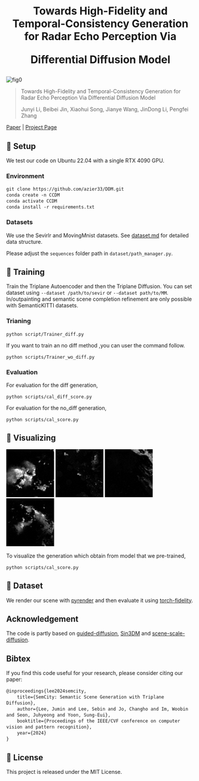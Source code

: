 <h1 align=center>
Towards High-Fidelity and Temporal-Consistency Generation for Radar Echo Perception Via 
    
Differential Diffusion Model
</h1>

![fig0](./figs/semcity.gif)

> Towards High-Fidelity and Temporal-Consistency Generation for Radar Echo Perception Via Differential Diffusion Model
> 
> Junyi Li, Beibei Jin, Xiaohui Song, Jianye Wang, JinDong Li, Pengfei Zhang 

[Paper](https://arxiv.org/abs/2403.07773) | [Project Page](https://sglab.kaist.ac.kr/SemCity)

## 📌 Setup
We test our code on Ubuntu 22.04 with a single RTX 4090 GPU.

### Environment 

    git clone https://github.com/azier33/DDM.git
    conda create -n CCDM 
    conda activate CCDM
    conda install -r requirements.txt

### Datasets
We use the Sevirlr and MovingMnist datasets. See [dataset.md](./dataset/dataset.md) for detailed data structure.

Please adjust the `sequences` folder path in `dataset/path_manager.py`.

## 📌 Training
Train the Triplane Autoencoder and then the Triplane Diffusion.
You can set dataset using `--dataset /path/to/sevir` or `--dataset path/to/MM`.
In/outpainting and semantic scene completion refinement are only possible with SemanticKITTI datasets.

### Trianing

    python script/Trainer_diff.py

If you want to train an no diff method ,you can user the command follow.

    python scripts/Trainer_wo_diff.py


### Evaluation

For evaluation for the diff generation,

    python scripts/cal_diff_score.py

For evaluation for the no_diff generation,

    python scripts/cal_score.py

## 📌 Visualizing
![fig1](./data/Sevir/train_B0109_S436000_pred.gif)
![fig2](./data/Sevir/train_B0119_S475000_pred.gif)
![fig3](./data/Sevir/train_B0120_S476000_pred.gif)
![fig4](./data/Sevir/train_B0121_S480000_pred.gif)

To visualize the generation which obtain from model that we pre-trained,

    python scripts/cal_score.py

## 📌 Dataset

We render our scene with [pyrender](https://pyrender.readthedocs.io/en/latest/index.html) and then evaluate it using [torch-fidelity](https://github.com/toshas/torch-fidelity). 

## Acknowledgement
The code is partly based on [guided-diffusion](https://github.com/openai/guided-diffusion), [Sin3DM](https://github.com/Sin3DM/Sin3DM) and [scene-scale-diffusion](https://github.com/zoomin-lee/scene-scale-diffusion). 

## Bibtex
If you find this code useful for your research, please consider citing our paper:

    @inproceedings{lee2024semcity,
        title={SemCity: Semantic Scene Generation with Triplane Diffusion},
        author={Lee, Jumin and Lee, Sebin and Jo, Changho and Im, Woobin and Seon, Juhyeong and Yoon, Sung-Eui},
        booktitle={Proceedings of the IEEE/CVF conference on computer vision and pattern recognition},
        year={2024}
    }

## 📌 License

This project is released under the MIT License.
